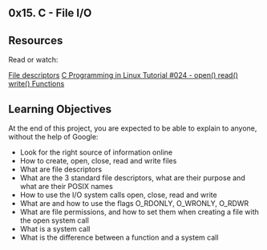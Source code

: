 ## 0x15. C - File I/O

## Resources

Read or watch:

<a href="https://en.wikipedia.org/wiki/File_descriptor">File descriptors</a>
<a href="https://www.youtube.com/watch?v=dP3N8g7h8gY">C Programming in Linux Tutorial #024 - open() read() write() Functions</a>

## Learning Objectives
At the end of this project, you are expected to be able to explain to anyone, without the help of Google:

<ul>
<li>Look for the right source of information online</li>
<li>How to create, open, close, read and write files</li>
<li>What are file descriptors</li>
<li>What are the 3 standard file descriptors, what are their purpose and what are their POSIX names</li>
<li>How to use the I/O system calls open, close, read and write</li>
<li>What are and how to use the flags O_RDONLY, O_WRONLY, O_RDWR</li>
<li>What are file permissions, and how to set them when creating a file with the open system call</li>
<li>What is a system call</li>
<li>What is the difference between a function and a system call</li>
</ul>